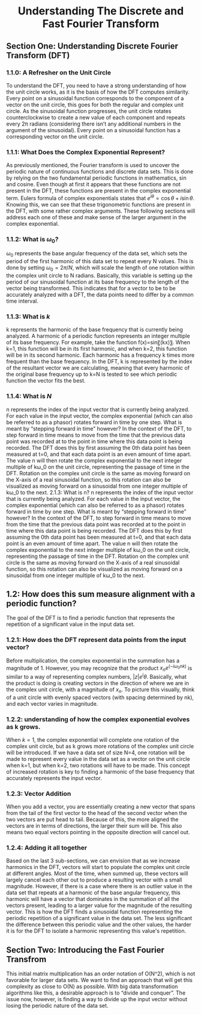 <div align="center">

# Understanding The Discrete and Fast Fourier Transform

</div>

## Section One: Understanding Discrete Fourier Transform (DFT)

### 1.1.0: A Refresher on the Unit Circle

To understand the DFT, you need to have a strong understanding of how the unit circle works, as it is the basis of how the DFT computes similarity. Every point on a sinusoidal function corresponds to the component of a vector on the unit circle, this goes for both the regular and complex unit circle. As the sinusoidal function progresses, the unit circle rotates counterclockwise to create a new value of each component and repeats every 2π radians (considering there isn’t any additional numbers in the argument of the sinusoidal). Every point on a sinusoidal function has a corresponding vector on the unit circle. 

### 1.1.1: What Does the Complex Exponential Represent?

As previously mentioned, the Fourier transform is used to uncover the periodic nature of continuous functions and discrete data sets. This is done by relying on the two fundamental periodic functions in mathematics, sin and cosine. Even though at first it appears that these functions are not present in the DFT, these functions are present in the complex exponential term. Eulers formula of complex exponentials states that $e^{i\theta} = \cos\theta + i\sin\theta$. Knowing this, we can see that these trigonometric functions are present in the DFT, with some rather complex arguments. These following sections will address each one of these and make sense of the larger argument in the complex exponential. 

### 1.1.2: What is $ω_0$?

$ω_0$ represents the base angular frequency of the data set, which sets the period of the first harmonic of this data set to repeat every N values. This is done by setting $ω_0=2π/N$, which will scale the length of one rotation within the complex unit circle to N radians. Basically, this variable is setting up the period of our sinusoidal function at its base frequency to the length of the vector being transformed. This indicates that for a vector to be to be accurately analyzed with a DFT, the data points need to differ by a common time interval.

### 1.1.3: What is $k$
k represents the harmonic of the base frequency that is currently being analyzed. A harmonic of a periodic function represents an integer multiple of its base frequency. For example, take the function f(x)=sin⁡〖(kx)〗. When k=1, this function will be in its first harmonic, and when k=2, this function will be in its second harmonic. Each harmonic has a frequency k times more frequent than the base frequency. In the DFT, k is represented by the index of the resultant vector we are calculating, meaning that every harmonic of the original base frequency up to k=N is tested to see which periodic function the vector fits the best. 

### 1.1.4: What is $N$
n represents the index of the input vector that is currently being analyzed. For each value in the input vector, the complex exponential (which can also be referred to as a phasor) rotates forward in time by one step. What is meant by “stepping forward in time” however? In the context of the DFT, to step forward in time means to move from the time that the previous data point was recorded at to the point in time where this data point is being recorded. The DFT does this by first assuming the 0th data point has been measured at t=0, and that each data point is an even amount of time apart. The value n will then rotate the complex exponential to the next integer multiple of kω_0 on the unit circle, representing the passage of time in the DFT.  Rotation on the complex unit circle is the same as moving forward on the X-axis of a real sinusoidal function, so this rotation can also be visualized as moving forward on a sinusoidal from one integer multiple of kω_0 to the next. 
2.1.3: What is n?
n represents the index of the input vector that is currently being analyzed. For each value in the input vector, the complex exponential (which can also be referred to as a phasor) rotates forward in time by one step. What is meant by “stepping forward in time” however? In the context of the DFT, to step forward in time means to move from the time that the previous data point was recorded at to the point in time where this data point is being recorded. The DFT does this by first assuming the 0th data point has been measured at t=0, and that each data point is an even amount of time apart. The value n will then rotate the complex exponential to the next integer multiple of kω_0 on the unit circle, representing the passage of time in the DFT.  Rotation on the complex unit circle is the same as moving forward on the X-axis of a real sinusoidal function, so this rotation can also be visualized as moving forward on a sinusoidal from one integer multiple of kω_0 to the next. 

## 1.2: How does this sum measure alignment with a periodic function? 
The goal of the DFT is to find a periodic function that represents the repetition of a significant value in the input data set. 

### 1.2.1: How does the DFT represent data points from the input vector?
Before multiplication, the complex exponential in the summation has a magnitude of 1. However, you may recognize that the product $x_n e^(-iω_0 nk)$ is similar to a way of representing complex numbers, $|z| e^iθ$. Basically, what the product is doing is creating vectors in the direction of where we are in the complex unit circle, with a magnitude of $x_n$. To picture this visually, think of a unit circle with evenly spaced vectors (with spacing determined by nk), and each vector varies in magnitude. 

### 1.2.2: understanding of how the complex exponential evolves as k grows.  
When $k=1$, the complex exponential will complete one rotation of the complex unit circle, but as k grows more rotations of the complex unit circle will be introduced. If we have a data set of size N=4, one rotation will be made to represent every value in the data set as a vector on the unit circle when k=1, but when k=2, two rotations will have to be made. This concept of increased rotation is key to finding a harmonic of the base frequency that accurately represents the input vector.

### 1.2.3: Vector Addition
When you add a vector, you are essentially creating a new vector that spans from the tail of the first vector to the head of the second vector when the two vectors are put head to tail. Because of this, the more aligned the vectors are in terms of directions, the larger their sum will be. This also means two equal vectors pointing in the opposite direction will cancel out. 

### 1.2.4: Adding it all together
Based on the last 3 sub-sections, we can envision that as we increase harmonics in the DFT, vectors will start to populate the complex unit circle at different angles. Most of the time, when summed up, these vectors will largely cancel each other out to produce a resulting vector with a small magnitude. However, if there is a case where there is an outlier value in the data set that repeats at a harmonic of the base angular frequency, this harmonic will have a vector that dominates in the summation of all the vectors present, leading to a larger value for the magnitude of the resulting vector. This is how the DFT finds a sinusoidal function representing the periodic repetition of a significant value in the data set. The less significant the difference between this periodic value and the other values, the harder it is for the DFT to isolate a harmonic representing this value's repetition. 

## Section Two: Introducing the Fast Fourier Transfrom
This initial matrix multiplication has an order notation of O(N^2), which is not favorable for larger data sets. We want to find an approach that will get this complexity as close to O(N) as possible. With big data transformation algorithms like this, a desirable approach is to “divide and conquer”. The issue now, however, is finding a way to divide up the input vector without losing the periodic nature of the data set. 


